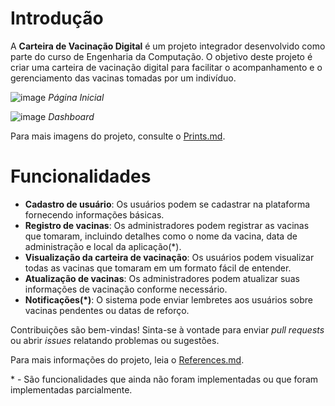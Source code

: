 # Introdução

A **Carteira de Vacinação Digital** é um projeto integrador desenvolvido como parte do curso de Engenharia da Computação. O objetivo deste projeto é criar uma carteira de vacinação digital para facilitar o acompanhamento e o gerenciamento das vacinas tomadas por um indivíduo.

![image](https://github.com/vtrpaulop/projetopiIII/assets/107167711/24fae5ea-fc0b-419f-a352-0f87d6746554)
_Página Inicial_

![image](https://github.com/vtrpaulop/projetopiIII/assets/107167711/ea48162c-2273-4e7d-aaa8-66610943c2c6)
_Dashboard_

Para mais imagens do projeto, consulte o [Prints.md](./prints.md).

# Funcionalidades

- **Cadastro de usuário**: Os usuários podem se cadastrar na plataforma fornecendo informações básicas.
- **Registro de vacinas**: Os administradores podem registrar as vacinas que tomaram, incluindo detalhes como o nome da vacina, data de administração e local da aplicação(\*).
- **Visualização da carteira de vacinação**: Os usuários podem visualizar todas as vacinas que tomaram em um formato fácil de entender.
- **Atualização de vacinas**: Os administradores podem atualizar suas informações de vacinação conforme necessário.
- **Notificações(\*)**: O sistema pode enviar lembretes aos usuários sobre vacinas pendentes ou datas de reforço.

Contribuições são bem-vindas! Sinta-se à vontade para enviar _pull requests_ ou abrir _issues_ relatando problemas ou sugestões.

Para mais informações do projeto, leia o [References.md](./references.md).

\* - São funcionalidades que ainda não foram implementadas ou que foram implementadas parcialmente.
